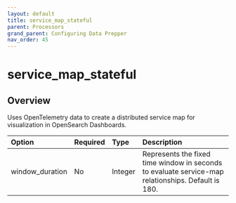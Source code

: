 ```yaml
---
layout: default
title: service_map_stateful
parent: Processors
grand_parent: Configuring Data Prepper
nav_order: 45
---
```


# service_map_stateful

## Overview

Uses OpenTelemetry data to create a distributed service map for visualization in OpenSearch Dashboards.

Option | Required | Type | Description
:--- | :--- | :--- | :---
window_duration | No | Integer | Represents the fixed time window in seconds to evaluate service-map relationships. Default is 180.

<!---## Configuration

Content will be added to this section.

## Metrics

Content will be added to this section.--->